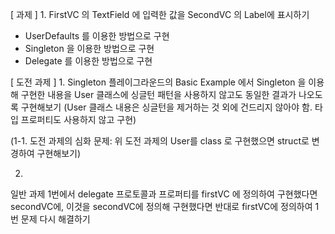 [ 과제 ]
1. 
FirstVC 의 TextField 에 입력한 값을 SecondVC 의 Label에 표시하기
- UserDefaults 를 이용한 방법으로 구현
- Singleton 을 이용한 방법으로 구현
- Delegate 를 이용한 방법으로 구현

[ 도전 과제 ]
1. 
Singleton 플레이그라운드의 Basic Example 에서 Singleton 을 이용해 구현한 내용을 
User 클래스에 싱글턴 패턴을 사용하지 않고도 동일한 결과가 나오도록 구현해보기
(User 클래스 내용은 싱글턴을 제거하는 것 외에 건드리지 않아야 함. 타입 프로퍼티도 사용하지 않고 구현)

(1-1. 도전 과제의 심화 문제: 위 도전 과제의 User를 class 로 구현했으면 struct로 변경하여 구현해보기)

2. 
일반 과제 1번에서
delegate 프로토콜과 프로퍼티를 firstVC 에 정의하여 구현했다면 secondVC에,
이것을 secondVC에 정의해 구현했다면 반대로 firstVC에 정의하여 1번 문제 다시 해결하기